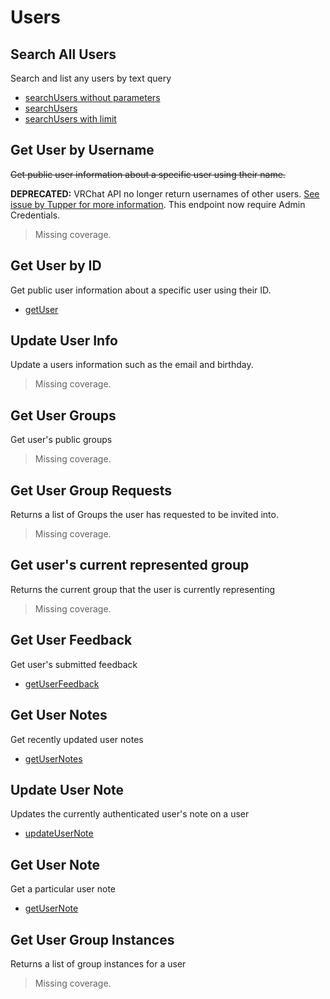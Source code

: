 # Users

## Search All Users
Search and list any users by text query

* [searchUsers without parameters](./searchusers-without-parameters.md)
* [searchUsers](./searchusers.md)
* [searchUsers with limit](./searchusers-with-limit.md)
## Get User by Username
~~Get public user information about a specific user using their name.~~

**DEPRECATED:** VRChat API no longer return usernames of other users. [See issue by Tupper for more information](https://github.com/pypy-vrc/VRCX/issues/429).
This endpoint now require Admin Credentials.

> Missing coverage.
## Get User by ID
Get public user information about a specific user using their ID.

* [getUser](./getuser.md)
## Update User Info
Update a users information such as the email and birthday.

> Missing coverage.
## Get User Groups
Get user's public groups

> Missing coverage.
## Get User Group Requests
Returns a list of Groups the user has requested to be invited into.

> Missing coverage.
## Get user's current represented group
Returns the current group that the user is currently representing

> Missing coverage.
## Get User Feedback
Get user's submitted feedback

* [getUserFeedback](./getuserfeedback.md)
## Get User Notes
Get recently updated user notes

* [getUserNotes](./getusernotes.md)
## Update User Note
Updates the currently authenticated user's note on a user

* [updateUserNote](./updateusernote.md)
## Get User Note
Get a particular user note

* [getUserNote](./getusernote.md)
## Get User Group Instances
Returns a list of group instances for a user

> Missing coverage.
	